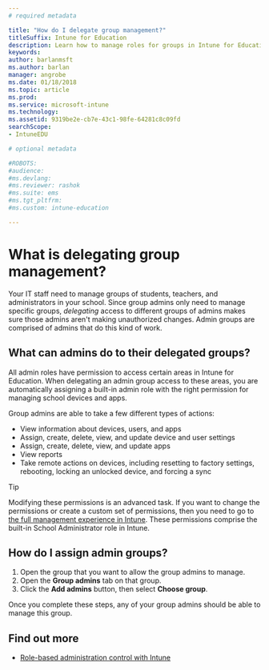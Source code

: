 ```yaml
---
# required metadata

title: "How do I delegate group management?"
titleSuffix: Intune for Education
description: Learn how to manage roles for groups in Intune for Education.
keywords:
author: barlanmsft
ms.author: barlan
manager: angrobe
ms.date: 01/18/2018
ms.topic: article
ms.prod:
ms.service: microsoft-intune
ms.technology:
ms.assetid: 9319be2e-cb7e-43c1-98fe-64281c8c09fd
searchScope:
- IntuneEDU

# optional metadata

#ROBOTS:
#audience:
#ms.devlang:
#ms.reviewer: rashok
#ms.suite: ems
#ms.tgt_pltfrm:
#ms.custom: intune-education

---
```


# What is delegating group management?

Your IT staff need to manage groups of students, teachers, and administrators in your school. Since group admins only need to manage specific groups, *delegating* access to different groups of admins makes sure those admins aren't making unauthorized changes. Admin groups are comprised of admins that do this kind of work.

## What can admins do to their delegated groups?

All admin roles have permission to access certain areas in Intune for Education. When delegating an admin group access to these areas, you are automatically assigning a built-in admin role with the right permission for managing school devices and apps. 

Group admins are able to take a few different types of actions:

- View information about devices, users, and apps
- Assign, create, delete, view, and update device and user settings
- Assign, create, delete, view, and update apps
- View reports
- Take remote actions on devices, including resetting to factory settings, rebooting, locking an unlocked device, and forcing a sync

> [!TIP]
> Modifying these permissions is an advanced task. If you want to change the permissions or create a custom set of permissions, then you need to go to [the full management experience in Intune](group-admin-delegate.md#find-out-more). These permissions comprise the built-in School Administrator role in Intune. 

## How do I assign admin groups?

1. Open the group that you want to allow the group admins to manage.
2. Open the **Group admins** tab on that group.
3. Click the **Add admins** button, then select **Choose group**.

Once you complete these steps, any of your group admins should be able to manage this group.

## Find out more

  - [Role-based administration control with Intune](https://docs.microsoft.com/intune/role-based-access-control)
